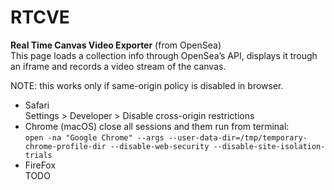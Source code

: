 # RTCVE
**Real Time Canvas Video Exporter** (from OpenSea)  
This page loads a collection info through OpenSea’s API, displays it trough an iframe and records a video stream of the canvas.  

NOTE: this works only if same-origin policy is disabled in browser.
- Safari  
Settings > Developer > Disable cross-origin restrictions
- Chrome (macOS) 
close all sessions and them run from terminal:  
`open -na "Google Chrome" --args --user-data-dir=/tmp/temporary-chrome-profile-dir --disable-web-security --disable-site-isolation-trials`
- FireFox  
  TODO